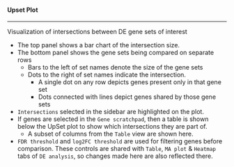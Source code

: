 #### Upset Plot
---------------

Visualization of intersections between DE gene sets of interest

- The top panel shows a bar chart of the intersection size.
- The bottom panel shows the gene sets being compared on separate rows
  - Bars to the left of set names denote the size of the gene sets
  - Dots to the right of set names indicate the intersection.
     - A single dot on any row depicts genes present only in that gene set
     - Dots connected with lines depict genes shared by those gene sets
- `Intersections` selected in the sidebar are highlighted on the plot.
- If genes are selected in the `Gene scratchpad`, then
  a table is shown below the UpSet plot to show which
  intersections they are part of.
  - A subset of columns from the `Table` view are shown here.
- `FDR threshold` and `log2FC threshold` are used
  for filtering genes before comparison. These controls
  are shared with `Table`, `MA plot` & `Heatmap` tabs of `DE analysis`, so changes made here are also reflected
  there.
